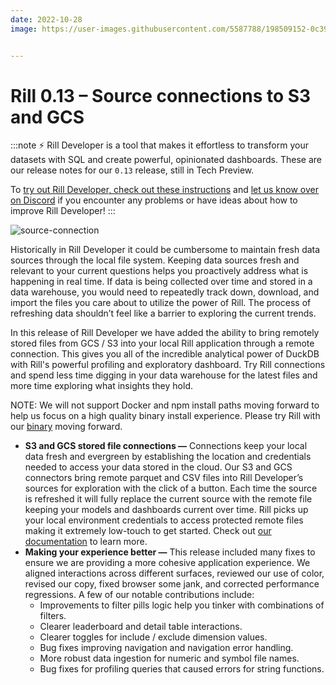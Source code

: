 ```yaml
---
date: 2022-10-28
image: https://user-images.githubusercontent.com/5587788/198509152-0c39d44e-2605-4803-b424-3abc5c48e9b2.png


---
```


# Rill 0.13 – Source connections to S3 and GCS

:::note
⚡ Rill Developer is a tool that makes it effortless to transform your datasets with SQL and create powerful, opinionated dashboards. These are our release notes for our `0.13` release, still in Tech Preview.

To [try out Rill Developer, check out these instructions](/#pick-an-install-option) and [let us know over on Discord](https://bit.ly/3bbcSl9) if you encounter any problems or have ideas about how to improve Rill Developer!
:::

![source-connection](https://user-images.githubusercontent.com/5587788/198509098-98c8933d-779b-48f2-ba24-157025c75ddc.gif "764824714")



Historically in Rill Developer it could be cumbersome to maintain fresh data sources through the local file system. Keeping data sources fresh and relevant to your current questions helps you proactively address what is happening in real time. If data is being collected over time and stored in a data warehouse, you would need to repeatedly track down, download, and import the files you care about to utilize the power of Rill. The process of refreshing data shouldn’t feel like a barrier to exploring the current trends. 

In this release of Rill Developer we have added the ability to bring remotely stored files from GCS / S3 into your local Rill application through a remote connection. This gives you all of the incredible analytical power of DuckDB with Rill's powerful profiling and exploratory dashboard. Try Rill connections and spend less time digging in your data warehouse for the latest files and more time exploring what insights they hold.

NOTE: We will not support Docker and npm install paths moving forward to help us focus on a high quality binary install experience. Please try Rill with our [binary](https://docs.rilldata.com/install/binary) moving forward.

- **S3 and GCS stored file connections —**  Connections keep your local data fresh and evergreen by establishing the location and credentials needed to access your data stored in the cloud. Our S3 and GCS connectors bring remote parquet and CSV files into Rill Developer’s sources for exploration with the click of a button. Each time the source is refreshed it will fully replace the current source with the remote file keeping your models and dashboards current over time. Rill picks up your local environment credentials to access protected remote files making it extremely low-touch to get started. Check out [our documentation](https://docs.rilldata.com/) to learn more.
- **Making your experience better —** This release included many fixes to ensure we are providing a more cohesive application experience. We aligned interactions across different surfaces, reviewed our use of color, revised our copy, fixed browser some jank, and corrected performance regressions. A few of our notable contributions include:
    - Improvements to filter pills logic help you tinker with combinations of filters.
    - Clearer leaderboard and detail table interactions.
    - Clearer toggles for include / exclude dimension values.
    - Bug fixes improving navigation and navigation error handling.
    - More robust data ingestion for numeric and symbol file names.
    - Bug fixes for profiling queries that caused errors for string functions.

